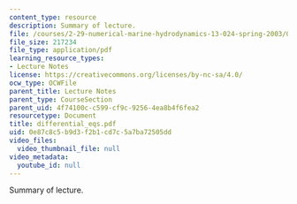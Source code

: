 ```yaml
---
content_type: resource
description: Summary of lecture.
file: /courses/2-29-numerical-marine-hydrodynamics-13-024-spring-2003/0e87c8c5b9d3f2b1cd7c5a7ba72505dd_differential_eqs.pdf
file_size: 217234
file_type: application/pdf
learning_resource_types:
- Lecture Notes
license: https://creativecommons.org/licenses/by-nc-sa/4.0/
ocw_type: OCWFile
parent_title: Lecture Notes
parent_type: CourseSection
parent_uid: 4f74100c-c599-cf9c-9256-4ea8b4f6fea2
resourcetype: Document
title: differential_eqs.pdf
uid: 0e87c8c5-b9d3-f2b1-cd7c-5a7ba72505dd
video_files:
  video_thumbnail_file: null
video_metadata:
  youtube_id: null
---
```

Summary of lecture.